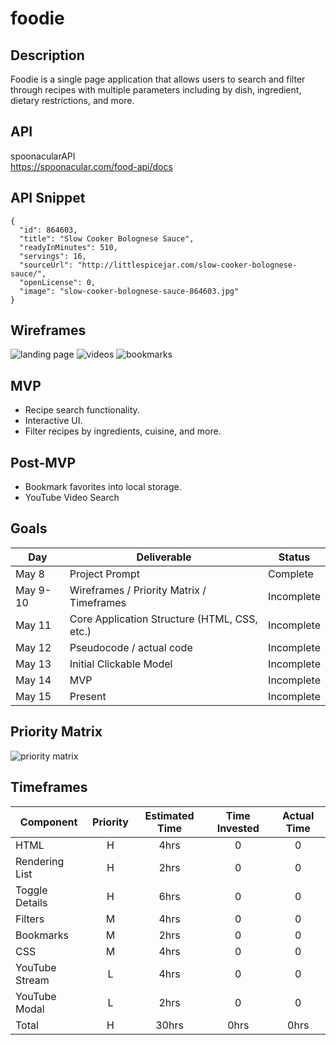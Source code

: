 # foodie

## Description
Foodie is a single page application that allows users to search and filter through recipes with multiple parameters including by dish, ingredient, dietary restrictions, and more.

## API
spoonacularAPI  
https://spoonacular.com/food-api/docs

## API Snippet
```
{
  "id": 864603,
  "title": "Slow Cooker Bolognese Sauce",
  "readyInMinutes": 510,
  "servings": 16,
  "sourceUrl": "http://littlespicejar.com/slow-cooker-bolognese-sauce/",
  "openLicense": 0,
  "image": "slow-cooker-bolognese-sauce-864603.jpg"
}
```

## Wireframes
![landing page](https://git.generalassemb.ly/pcho90/foodie/blob/master/landing-page.jpg)
![videos](https://git.generalassemb.ly/pcho90/foodie/blob/master/videos.jpg)
![bookmarks](https://git.generalassemb.ly/pcho90/foodie/blob/master/bookmarks.jpg)

## MVP
- Recipe search functionality.
- Interactive UI.
- Filter recipes by ingredients, cuisine, and more.

## Post-MVP
- Bookmark favorites into local storage.
- YouTube Video Search

## Goals
|  Day | Deliverable | Status
|---|---| ---|
|May 8| Project Prompt | Complete
|May 9-10| Wireframes / Priority Matrix / Timeframes | Incomplete
|May 11| Core Application Structure (HTML, CSS, etc.) | Incomplete
|May 12| Pseudocode / actual code | Incomplete
|May 13| Initial Clickable Model  | Incomplete
|May 14| MVP | Incomplete
|May 15| Present | Incomplete

## Priority Matrix
![priority matrix](https://git.generalassemb.ly/pcho90/foodie/blob/master/priority-matrix-1.jpg)

## Timeframes
| Component | Priority | Estimated Time | Time Invested | Actual Time |
| --- | :---: |  :---: | :---: | :---: |
| HTML | H | 4hrs | 0 | 0 |
| Rendering List | H | 2hrs| 0 | 0 |
| Toggle Details | H | 6hrs | 0 | 0 |
| Filters | M | 4hrs | 0 | 0 |
| Bookmarks | M | 2hrs | 0 | 0 |
| CSS | M | 4hrs | 0 | 0 |
| YouTube Stream | L | 4hrs | 0 | 0 |
| YouTube Modal | L | 2hrs | 0 | 0 |
| Total | H | 30hrs| 0hrs | 0hrs |

